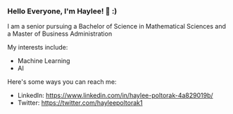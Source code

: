 ### Hello Everyone, I'm Haylee! 👋 :) 

I am a senior pursuing a Bachelor of Science in Mathematical Sciences and a Master of Business Administration

My interests include:
- Machine Learning
- AI

Here's some ways you can reach me:

* LinkedIn: https://www.linkedin.com/in/haylee-poltorak-4a829019b/
* Twitter: https://twitter.com/hayleepoltorak1
